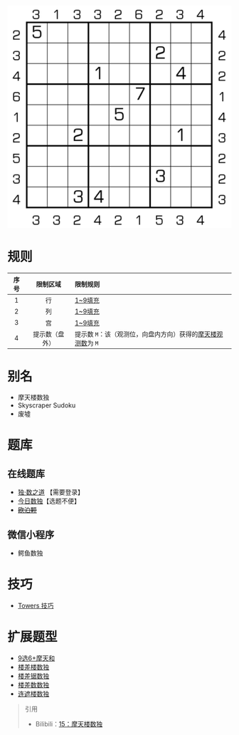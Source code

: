 ![](../../../images/sudoku/摩天楼数独.png)

# 规则

| 序号  |  限制区域   | 限制规则                                 |
|:---:|:-------:|:-------------------------------------|
|  1  |    行    | [1~9填充]                              |
|  2  |    列    | [1~9填充]                              |
|  3  |    宫    | [1~9填充]                              |
|  4  | 提示数（盘外） | 提示数 `M`：该（观测位，向盘内方向）获得的[摩天楼观测数]为 `M` |

# 别名

- 摩天楼数独
- Skyscraper Sudoku
- 废墟

# 题库

## 在线题库

- [独·数之道](http://www.sudokufans.org.cn/lx/game.index.php?type=build) 【需要登录】
- [今日数独]【选题不便】
- ~~[欧泊颗]~~

## 微信小程序

- 鳄鱼数独

# 技巧

- [Towers 技巧](Towers.md#技巧)

# 扩展题型

- [9选6+摩天和](../混合类/9选6+摩天和.md)
- [楼差楼数独](../混合类/楼差楼数独.md)
- [楼差锯数独](../混合类/楼差锯数独.md)
- [楼差数数独](../混合类/楼差数数独.md)
- [连遮楼数独](../混合类/连遮楼数独.md)

> 引用
> - Bilibili：[15：摩天楼数独](https://www.bilibili.com/read/cv10181180)

[1~9填充]: ../../../rules.md#1~9填充

[摩天楼观测数]: ../../../rules.md#摩天楼观测数

[欧泊颗]: https://www.oubk.com/sudoku/Skyscraper-3x3-0.html?level=5

[今日数独]: https://cn.sudoku.today/g-skyscrapers-sudoku/
